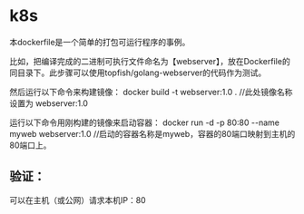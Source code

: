 # k8s

本dockerfile是一个简单的打包可运行程序的事例。

比如，把编译完成的二进制可执行文件命名为【webserver】，放在Dockerfile的同目录下。此步骤可以使用topfish/golang-webserver的代码作为测试。

然后运行以下命令来构建镜像：
docker build -t webserver:1.0 .     //此处镜像名称设置为 webserver:1.0

运行以下命令用刚构建的镜像来启动容器：
docker run -d -p 80:80 --name myweb webserver:1.0    //启动的容器名称是myweb，容器的80端口映射到主机的80端口上。

## 验证：
可以在主机（或公网）请求本机IP：80
